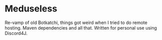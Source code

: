 # Meduseless
Re-vamp of old Botkatchi, things got weird when I tried to do remote hosting. Maven dependencies and all that.
Written for personal use using Discord4J.

